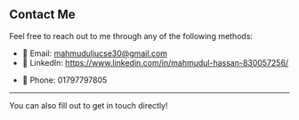 ## Contact Me

Feel free to reach out to me through any of the following methods:

- 📧 Email: mahmuduljucse30@gmail.com
- 💼 LinkedIn: https://www.linkedin.com/in/mahmudul-hassan-830057256/
<!-- - 🌐 Website: [Your Website](https://yourwebsite.com) -->
- 📱 Phone: 01797797805

---

You can also fill out to get in touch directly!
